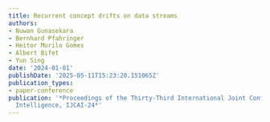 ```yaml
---
title: Recurrent concept drifts on data streams
authors:
- Nuwan Gunasekara
- Bernhard Pfahringer
- Heitor Murilo Gomes
- Albert Bifet
- Yun Sing
date: '2024-01-01'
publishDate: '2025-05-11T15:23:20.151065Z'
publication_types:
- paper-conference
publication: '*Proceedings of the Thirty-Third International Joint Conference on Artificial
  Intelligence, IJCAI-24*'
---
```

